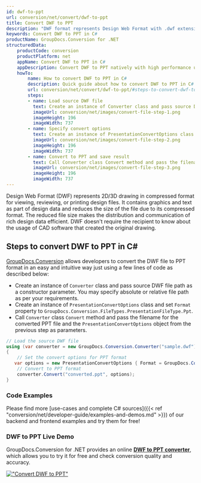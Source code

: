 ```yaml
---
id: dwf-to-ppt
url: conversion/net/convert/dwf-to-ppt
title: Convert DWF to PPT
description: "DWF format represents Design Web Format with .dwf extension. Learn how to convert DWF to PPT file programmatically in C# language using GroupDocs.Conversion for .NET library."
keywords: Convert DWF to PPT in C#
productName: GroupDocs.Conversion for .NET
structuredData:
    productCode: conversion
    productPlatform: net
    appName: Convert DWF to PPT in C#
    appDescription: Convert DWF to PPT natively with high performance using C# language and server side GroupDocs.Conversion for .NET APIs, without the use of any software like Microsoft or Open Office.
    howTo:
        name: How to convert DWF to PPT in C# 
        description: Quick guide about how to convert DWF to PPT in C# with high performance and accuracy.
        url: conversion/net/convert/dwf-to-ppt/#steps-to-convert-dwf-to-ppt-in-c
        steps:
        - name: Load source DWF file 
          text: Create an instance of Converter class and pass source DWF file path as a constructor parameter. You may specify absolute or relative file path as per your requirements. 
          imageUrl: conversion/net/images/convert-file-step-1.png
          imageHeight: 196
          imageWidth: 737
        - name: Specify convert options 
          text: Create an instance of PresentationConvertOptions class.
          imageUrl: conversion/net/images/convert-file-step-2.png
          imageHeight: 196
          imageWidth: 737
        - name: Convert to PPT and save result 
          text: Call Converter class Convert method and pass the filename for the converted HTML file and the PresentationConvertOptions object from the previous step as parameters.
          imageUrl: conversion/net/images/convert-file-step-3.png
          imageHeight: 196
          imageWidth: 737
---
```


Design Web Format (DWF) represents 2D/3D drawing in compressed format for viewing, reviewing, or printing design files. It contains graphics and text as part of design data and reduces the size of the file due to its compressed format. The reduced file size makes the distribution and communication of rich design data efficient. DWF doesn't require the recipient to know about the usage of CAD software that created the original drawing.

## Steps to convert DWF to PPT in C#

[GroupDocs.Conversion](https://products.groupdocs.com/conversion/net) allows developers to convert the DWF file to PPT format in an easy and intuitive way just using a few lines of code as described below:

* Create an instance of `Converter` class and pass source DWF file path as a constructor parameter. You may specify absolute or relative file path as per your requirements. 
* Create an instance of `PresentationConvertOptions` class and set `Format` property to `GroupDocs.Conversion.FileTypes.PresentationFileType.Ppt`.
* Call `Converter` class `Convert` method and pass the filename for the converted PPT file and the `PresentationConvertOptions` object from the previous step as parameters.

```csharp
// Load the source DWF file
using (var converter = new GroupDocs.Conversion.Converter("sample.dwf"))
{
    // Set the convert options for PPT format
   var options = new PresentationConvertOptions { Format = GroupDocs.Conversion.FileTypes.PresentationFileType.Ppt };
    // Convert to PPT format
    converter.Convert("converted.ppt", options);
}
```

### Code Examples

Please find more [use-cases and complete C# sources]({{< ref "conversion/net/developer-guide/examples-and-demos.md" >}}) of our backend and frontend examples and try them for free!

### DWF to PPT Live Demo

GroupDocs.Conversion for .NET provides an online [**DWF to PPT converter**](https://products.groupdocs.app/conversion/dwf-to-ppt), which allows you to try it for free and check conversion quality and accuracy.

[!["Convert DWF to PPT"](conversion/net/images/convert-to-ppt/convert-dwf-to-ppt.png)](https://products.groupdocs.app/conversion/dwf-to-ppt)